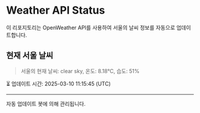 
# Weather API Status

이 리포지토리는 OpenWeather API를 사용하여 서울의 날씨 정보를 자동으로 업데이트합니다.

## 현재 서울 날씨
> 서울의 현재 날씨: clear sky, 온도: 8.18°C, 습도: 51%

⏳ 업데이트 시간: 2025-03-10 11:15:45 (UTC)

---
자동 업데이트 봇에 의해 관리됩니다.
